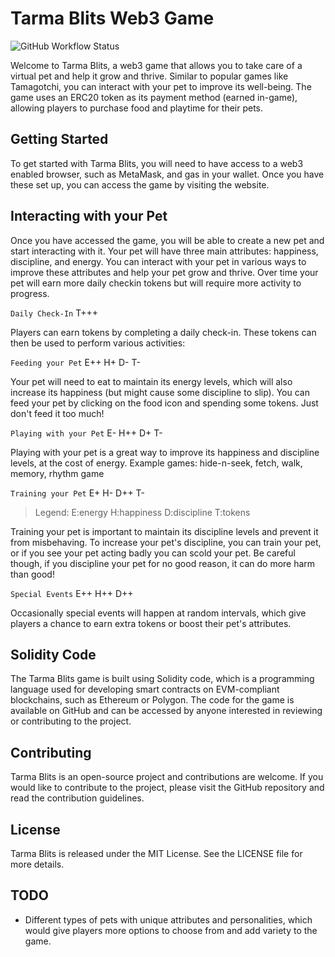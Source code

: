 # Tarma Blits Web3 Game
![GitHub Workflow Status](https://img.shields.io/github/actions/workflow/status/russellpwirtz/tarma-blits-solidity/truffle-test.yml)

Welcome to Tarma Blits, a web3 game that allows you to take care of a virtual pet and help it grow and thrive. Similar to popular games like Tamagotchi, you can interact with your pet to improve its well-being. The game uses an ERC20 token as its payment method (earned in-game), allowing players to purchase food and playtime for their pets.

## Getting Started

To get started with Tarma Blits, you will need to have access to a web3 enabled browser, such as MetaMask, and gas in your wallet. Once you have these set up, you can access the game by visiting the website.

## Interacting with your Pet

Once you have accessed the game, you will be able to create a new pet and start interacting with it. Your pet will have three main attributes: happiness, discipline, and energy. You can interact with your pet in various ways to improve these attributes and help your pet grow and thrive. Over time your pet will earn more daily checkin tokens but will require more activity to progress.

`Daily Check-In` T+++

Players can earn tokens by completing a daily check-in. These tokens can then be used to perform various activities:

`Feeding your Pet` E++ H+ D- T-

Your pet will need to eat to maintain its energy levels, which will also increase its happiness (but might cause some discipline to slip). You can feed your pet by clicking on the food icon and spending some tokens. Just don't feed it too much!

`Playing with your Pet` E- H++ D+ T-

Playing with your pet is a great way to improve its happiness and discipline levels, at the cost of energy. Example games: hide-n-seek, fetch, walk, memory, rhythm game

`Training your Pet` E+ H- D++ T-

> Legend: E:energy H:happiness D:discipline T:tokens

Training your pet is important to maintain its discipline levels and prevent it from misbehaving. To increase your pet's discipline, you can train your pet, or if you see your pet acting badly you can scold your pet. Be careful though, if you discipline your pet for no good reason, it can do more harm than good!

`Special Events` E++ H++ D++

Occasionally special events will happen at random intervals, which give players a chance to earn extra tokens or boost their pet's attributes. 

## Solidity Code

The Tarma Blits game is built using Solidity code, which is a programming language used for developing smart contracts on EVM-compliant blockchains, such as Ethereum or Polygon. The code for the game is available on GitHub and can be accessed by anyone interested in reviewing or contributing to the project.

## Contributing

Tarma Blits is an open-source project and contributions are welcome. If you would like to contribute to the project, please visit the GitHub repository and read the contribution guidelines. 

## License

Tarma Blits is released under the MIT License. See the LICENSE file for more details.

## TODO
- Different types of pets with unique attributes and personalities, which would give players more options to choose from and add variety to the game.

